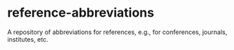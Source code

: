 reference-abbreviations
=======================

A repository of abbreviations for references, e.g., for conferences, journals, institutes, etc.
